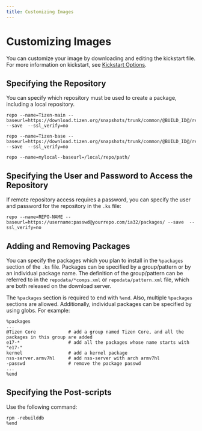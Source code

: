 ```yaml
---
title: Customizing Images
---
```


# Customizing Images

You can customize your image by downloading and editing the kickstart file. For more information on kickstart, see [Kickstart Options](http://fedoraproject.org/wiki/Anaconda/Kickstart).

## Specifying the Repository

You can specify which repository must be used to create a package, including a local repository.

```
repo --name=Tizen-main --baseurl=https://download.tizen.org/snapshots/trunk/common/@BUILD_ID@/repos/main/armv7l/packages/ --save  --ssl_verify=no

repo --name=Tizen-base --baseurl=https://download.tizen.org/snapshots/trunk/common/@BUILD_ID@/repos/base/armv7l/packages/ --save  --ssl_verify=no

repo --name=mylocal--baseurl=/local/repo/path/
```

## Specifying the User and Password to Access the Repository

If remote repository access requires a password, you can specify the user and password for the repository in the `.ks` file:

```
repo --name=REPO-NAME --baseurl=https://username:passwd@yourrepo.com/ia32/packages/ --save  --ssl_verify=no
```

## Adding and Removing Packages

You can specify the packages which you plan to install in the `%packages` section of the `.ks` file. Packages can be specified by a group/pattern or by an individual package name. The definition of the group/pattern can be referred to in the `repodata/*comps.xml` or `repodata/pattern.xml` file, which are both released on the download server.

The `%packages` section is required to end with `%end`. Also, multiple `%packages` sections are allowed. Additionally, individual packages can be specified by using globs. For example:

```
%packages
...
@Tizen Core            # add a group named Tizen Core, and all the packages in this group are added
e17-*                  # add all the packages whose name starts with "e17-"
kernel                 # add a kernel package
nss-server.armv7hl     # add nss-server with arch armv7hl
-passwd                # remove the package passwd
...
%end
```

## Specifying the Post-scripts

Use the following command:

```
rpm -rebuilddb
%end
```


